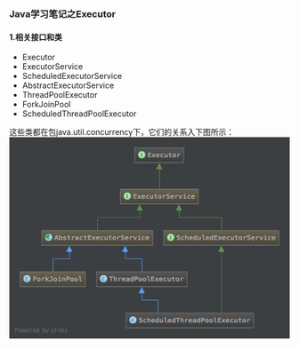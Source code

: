 ### Java学习笔记之Executor
#### 1.相关接口和类
* Executor
* ExecutorService
* ScheduledExecutorService
* AbstractExecutorService
* ThreadPoolExecutor
* ForkJoinPool
* ScheduledThreadPoolExecutor

这些类都在包java.util.concurrency下，它们的关系入下图所示：
![img](https://github.com/cwowhappy/blogs/blob/master/resources/class-diagram-java-executor.jpg)

